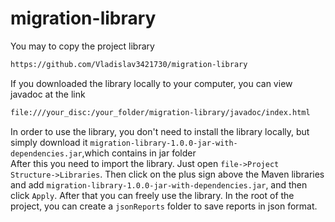 ﻿# migration-library
You may to copy the project library
```bash
https://github.com/Vladislav3421730/migration-library
```
If you downloaded the library locally to your computer, you can view javadoc at the link
```bash
file:///your_disc:/your_folder/migration-library/javadoc/index.html
``` 
In order to use the library, you don't need to install the library locally, but simply download it `migration-library-1.0.0-jar-with-dependencies.jar`,which contains in jar folder <br>
After this you need to import the library. Just open `file->Project Structure->Libraries`. Then click on the plus sign above the Maven libraries and add  `migration-library-1.0.0-jar-with-dependencies.jar`, and then click `Apply`. After that you can freely use the library. In the root of the project, you can create a `jsonReports` folder to save reports in json format. 

